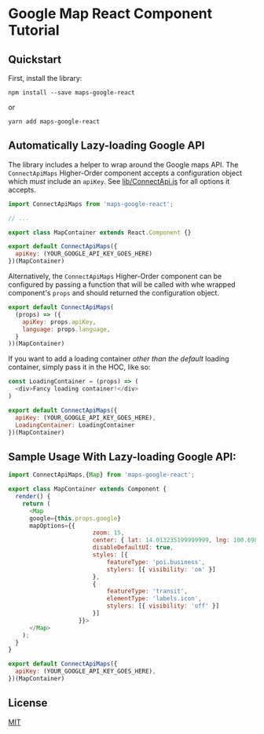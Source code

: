 # Google Map React Component Tutorial 

## Quickstart

First, install the library:

```shell
npm install --save maps-google-react
```

or

```shell
yarn add maps-google-react
```

## Automatically Lazy-loading Google API

The library includes a helper to wrap around the Google maps API. The `ConnectApiMaps` Higher-Order component accepts a configuration object which *must* include an `apiKey`. See [lib/ConnectApi.js](https://github.com/n-psk/maps-google-react/blob/master/src/lib/ConnectApi.js#L4) for all options it accepts.

```javascript
import ConnectApiMaps from 'maps-google-react';

// ...

export class MapContainer extends React.Component {}

export default ConnectApiMaps({
  apiKey: (YOUR_GOOGLE_API_KEY_GOES_HERE)
})(MapContainer)
```

Alternatively, the `ConnectApiMaps` Higher-Order component can be configured by passing a function that will be called with whe wrapped component's `props` and should returned the configuration object.

```javascript
export default ConnectApiMaps(
  (props) => ({
    apiKey: props.apiKey,
    language: props.language,
  }
))(MapContainer)
```

If you want to add a loading container _other than the default_ loading container, simply pass it in the HOC, like so:

```javascript
const LoadingContainer = (props) => (
  <div>Fancy loading container!</div>
)

export default ConnectApiMaps({
  apiKey: (YOUR_GOOGLE_API_KEY_GOES_HERE),
  LoadingContainer: LoadingContainer
})(MapContainer)
```

## Sample Usage With Lazy-loading Google API:

```javascript
import ConnectApiMaps,{Map} from 'maps-google-react';

export class MapContainer extends Component {
  render() {
    return (
      <Map 
      google={this.props.google} 
      mapOptions={{
                        zoom: 15,
                        center: { lat: 14.013235199999999, lng: 100.6985216 },
                        disableDefaultUI: true,
                        styles: [{
                            featureType: 'poi.business',
                            stylers: [{ visibility: 'on' }]
                        },
                        {
                            featureType: 'transit',
                            elementType: 'labels.icon',
                            stylers: [{ visibility: 'off' }]
                        }]
                    }}>
      </Map>
    );
  }
}

export default ConnectApiMaps({
  apiKey: (YOUR_GOOGLE_API_KEY_GOES_HERE),
})(MapContainer)
```

## License
 [MIT](/LICENSE)